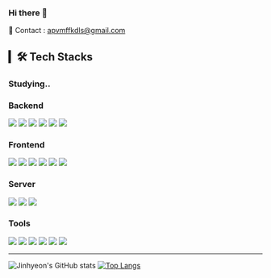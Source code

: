 ### Hi there 👋

<span> 💌 Contact : apvmffkdls@gmail.com </span> <br>

<!-- ![header](https://capsule-render.vercel.app/api?type=wave&color=auto&height=300&section=header&text=%20jinhyeon&fontSize=90) -->


## ▎🛠 Tech Stacks

### Studying..
<p>
<!--   <img src="https://img.shields.io/badge/AWS%20S3-232F3E?style=for-the-badge&logo=Amazon%20AWS&logoColor=white"> 
  <img src="https://img.shields.io/badge/AWS%20RDB-232F3E?style=for-the-badge&logo=Amazon%20AWS&logoColor=white">  -->
</p>

### Backend
<p>
  <img src="https://img.shields.io/badge/Spring%20Boot-6DB33F?style=for-the-badge&logo=Spring%20Boot&logoColor=white">
  <img src="https://img.shields.io/badge/Spring%20Security-6DB33F?style=for-the-badge&logo=Spring%20Security&logoColor=white"> 
  <img src="https://img.shields.io/badge/Hibernate-59666C?style=for-the-badge&logo=Hibernate&logoColor=white"> 
  <img src="https://img.shields.io/badge/Thymeleaf-005F0F?style=for-the-badge&logo=Thymeleaf&logoColor=white">
  <img src="https://img.shields.io/badge/mysql-4479A1?style=for-the-badge&logo=mysql&logoColor=white">
  <img src="https://img.shields.io/badge/Python-3776AB?style=for-the-badge&logo=Python&logoColor=white">
</p>

### Frontend
<p>
  <img src="https://img.shields.io/badge/javascript-F7DF1E?style=for-the-badge&logo=javascript&logoColor=black">
  <img src="https://img.shields.io/badge/react-61DAFB?style=for-the-badge&logo=react&logoColor=black">
  <img src="https://img.shields.io/badge/html-E34F26?style=for-the-badge&logo=html5&logoColor=white">
  <img src="https://img.shields.io/badge/css-1572B6?style=for-the-badge&logo=css3&logoColor=white">
  <img src="https://img.shields.io/badge/bootstrap-7952B3?style=for-the-badge&logo=bootstrap&logoColor=white">
  <img src="https://img.shields.io/badge/jquery-0769AD?style=for-the-badge&logo=jquery&logoColor=white">
</p>

### Server
<p>
  <img src="https://img.shields.io/badge/AWS%20EC2-232F3E?style=for-the-badge&logo=Amazon%20AWS&logoColor=white"> 
  <img src="https://img.shields.io/badge/CentOS-262577?style=for-the-badge&logo=CentOS%20AWS&logoColor=white"> 
  <img src="https://img.shields.io/badge/Apache%20Tomcat-F8DC75?style=for-the-badge&logo=Apache%20Tomcat&logoColor=white">
</p>

### Tools
<p>
  <img src="https://img.shields.io/badge/IntelliJ%20IDEA-000000?style=for-the-badge&logo=IntelliJ%20IDEA&logoColor=white">
  <img src="https://img.shields.io/badge/Git-F05032?style=for-the-badge&logo=Git&logoColor=white">
  <img src="https://img.shields.io/badge/Vim-019733?style=for-the-badge&logo=Vim&logoColor=white">
  <img src="https://img.shields.io/badge/Visual%20Studio%20Code-007ACC?style=for-the-badge&logo=Visual%20Studio%20Code&logoColor=white">
  <img src="https://img.shields.io/badge/PyCharm-000000?style=for-the-badge&logo=PyCharm&logoColor=white">
  <img src="https://img.shields.io/badge/Slack-4A154B?style=for-the-badge&logo=Slack&logoColor=white">
</p>

---

![Jinhyeon's GitHub stats](https://github-readme-stats.vercel.app/api?username=qwe5507&show_icons=true&theme=material-palenight)
[![Top Langs](https://github-readme-stats.vercel.app/api/top-langs/?username=qwe5507&layout=compact&theme=material-palenight&langs_count=8)](https://github.com/anuraghazra/github-readme-stats)
<!--
**qwe5507/qwe5507** is a ✨ _special_ ✨ repository because its `README.md` (this file) appears on your GitHub profile.

Here are some ideas to get you started:

- 🔭 I’m currently working on .
- 🌱 I’m currently learning ...
- 👯 I’m looking to collaborate on ...
- 🤔 I’m looking for help with ...
- 💬 Ask me about ...
- 📫 How to reach me: ...
- 😄 Pronouns: ...
- ⚡ Fun fact: ...
-->
